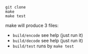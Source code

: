 ```
git clone
make
make test
```
make will produce 3 files: 
- `build/encode` see help (just run it)
- `build/decode` see help (just run it)
- `build/test` runs by `make test`